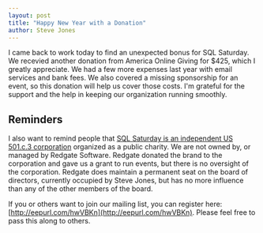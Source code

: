 ```yaml
---
layout: post
title: "Happy New Year with a Donation"
author: Steve Jones
---
```

I came back to work today to find an unexpected bonus for SQL Saturday. We recevied another donation from America Online Giving for $425, which I greatly appreciate. We had a few more expenses last year with email services and bank fees. We also covered a missing sponsorship for an event, so this donation will help us cover those costs. I'm grateful for the support and the help in keeping our organization running smoothly.

## Reminders

I also want to remind people that [SQL Saturday is an independent US 501.c.3 corporation](https://blog.sqlsaturday.com/2021-11-18-nonprofit/) organized as a public charity. We are not owned by, or managed by Redgate Software. Redgate donated the brand to the corporation and gave us a grant to run events, but there is no oversight of the corporation. Redgate does maintain a permanent seat on the board of directors, currently occupied by Steve Jones, but has no more influence than any of the other members of the board.

If you or others want to join our mailing list, you can register here: [http://eepurl.com/hwVBKn](http://eepurl.com/hwVBKn). Please feel free to pass this along to others.